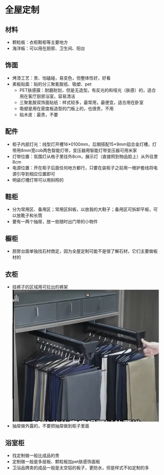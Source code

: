 # 全屋定制

## 材料

* 颗粒板：衣柜鞋柜等主要地方
* 海洋板：可以用在厨房、卫生间、阳台

## 饰面

* 烤漆工艺：贵、怕磕碰，易变色，但整体性好，好看
* 素板贴面：贴的分三聚氰胺纸、吸塑、pet
    * PET肤感膜：耐磨耐划，但是无造型。有反光的和哑光（肤感）的，适合用在客厅厨房浴室，容易清洁
    * 三聚氰胺双饰面贴纸：样式较多，最常用，最便宜，适合用在卧室
    * 吸塑是用在密度板造型的门板上的，也很贵，不用
    * 贴木皮：最贵，不要

## 配件

* 柜子内部灯光：线型灯开槽16\*0100mm，后期搭配15\*9mm铝合金灯槽，灯带用8mm宽cob两色智能灯带，变压器用智能灯带变压器可用米家
* 灯带位置：氛围灯从格子里往外8cm，展示灯（直接照到物品脸上）从外往里8cm
* 电源位置：开在柜子后面任何地方都行，只要在装柜子之前用一根护套线将电源引导到相应位置即可
* 明装灯槽灯带可以用斜照的 

## 鞋柜

* 分为常用区、备用区；常用区斜板，以放我的大鞋子；备用区可拆卸平板，可以放靴子和长筒
* 要有一两个抽屉，放一些随时出门带的小物件

## 橱柜

* 厨房台面单独找石材商定，因为全屋定制可能不是很了解石材，它们主要做板材的

## 衣柜

* 挂裤子的区域用可拉出的裤架
![](./img/裤架.jpg)
* 抽屉做外露的，不要把抽屉做到柜子里面


## 浴室柜

* 找定制做一般比成品的贵
* 定制做一般是多层板、颗粒板加pet肤感饰面板
* 卫浴品牌卖的成品一般是太空铝的板子，更防水，但是样式不如定制的多
